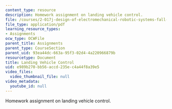 ```yaml
---
content_type: resource
description: Homework assignment on landing vehicle control.
file: /courses/2-017j-design-of-electromechanical-robotic-systems-fall-2009/e989b270bb56accd235ec4a44f8a39e5_MIT2_017JF09_p35.pdf
file_type: application/pdf
learning_resource_types:
- Assignments
ocw_type: OCWFile
parent_title: Assignments
parent_type: CourseSection
parent_uid: 93ea44dc-663a-95f3-02d4-4a220966879b
resourcetype: Document
title: Landing Vehicle Control
uid: e989b270-bb56-accd-235e-c4a44f8a39e5
video_files:
  video_thumbnail_file: null
video_metadata:
  youtube_id: null
---
```

Homework assignment on landing vehicle control.

